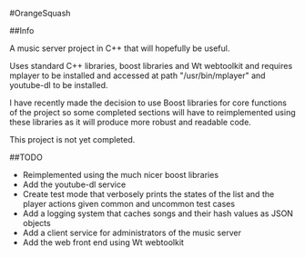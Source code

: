 #OrangeSquash

##Info

A music server project in C++ that will hopefully be useful.

Uses standard C++ libraries, boost libraries and Wt webtoolkit and requires mplayer to be installed and accessed at path "/usr/bin/mplayer" and youtube-dl to be installed.

I have recently made the decision to use Boost libraries for core functions of the project so some completed sections will have to reimplemented using these libraries as it will produce more robust and readable code.

This project is not yet completed.

##TODO

* Reimplemented using the much nicer boost libraries
* Add the youtube-dl service
* Create test mode that verbosely prints the states of the list and the player actions given common and uncommon test cases
* Add a logging system that caches songs and their hash values as JSON objects
* Add a client service for administrators of the music server
* Add the web front end using Wt webtoolkit
